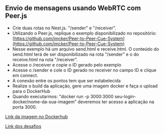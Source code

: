 ## Envio de mensagens usando WebRTC com Peer.js

* Crie duas rotas no Nest.js. "/sender" e "/receiver".
* Utilizando o Peer.js, replique o exemplo disponibilizado no repositório: [https://github.com/jmcker/Peer-to-Peer-Cue-System](https://github.com/jmcker/Peer-to-Peer-Cue-System)
* Nesse exemplo há um arquivo send.html e receive.html. O conteúdo do send.html terá de ser disponibilizado na rota "/sender" e o do receive.html na rota "/receiver".
* Acesse o /receiver e copie o ID gerado pelo exemplo
* Acesse o /sender e cole o ID gerado no receiver no campo ID e clique em connect.
* A conexão entre os pontos tem que ser estabelecida
* Realize o build da aplicação, gere uma imagem docker e faça o upload para o DockerHub
* Quando executarmos: "docker run -p 3000:3000 seu-login-docker/nome-da-sua-imagem" deveremos ter acesso a aplicação na porta 3000.

[Link da imagem no Dockerhub](https://hub.docker.com/r/tborgesvieira/mfc-desafio3)

[Link dos desafios](https://github.com/codeedu/maratona2-desafios)